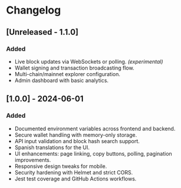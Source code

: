 # Changelog

## [Unreleased - 1.1.0]
### Added
- Live block updates via WebSockets or polling. *(experimental)*
- Wallet signing and transaction broadcasting flow.
- Multi-chain/mainnet explorer configuration.
- Admin dashboard with basic analytics.

## [1.0.0] - 2024-06-01
### Added
- Documented environment variables across frontend and backend.
- Secure wallet handling with memory-only storage.
- API input validation and block hash search support.
- Spanish translations for the UI.
- UI enhancements: page linking, copy buttons, polling, pagination improvements.
- Responsive design tweaks for mobile.
- Security hardening with Helmet and strict CORS.
- Jest test coverage and GitHub Actions workflows.


